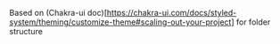 Based on (Chakra-ui doc)[https://chakra-ui.com/docs/styled-system/theming/customize-theme#scaling-out-your-project] for folder structure
